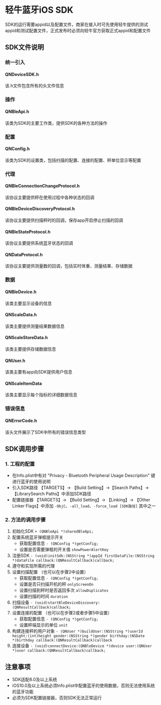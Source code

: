 # 轻牛蓝牙iOS SDK 

SDK的运行需要appid以及配置文件，商家在接入时可先使用轻牛提供的测试appid和测试配置文件，正式发布时必须向轻牛官方获取正式appid和配置文件

## SDK文件说明
### 统一引入
#### QNDeviceSDK.h
该.h文件包含所有的头文件信息

### 操作
#### QNBleApi.h
该类为SDK的主要工作类，提供SDK的各种方法的操作

### 配置
#### QNConfig.h
该类为SDK的设置类，包括扫描的配置、连接的配置、秤单位显示等配置

### 代理
#### QNBleConnectionChangeProtocol.h
该协议主要提供秤在使用过程中各种状态的回调
#### QNBleDeviceDiscoveryProtocol.h
该协议主要提供扫描秤时的回调，保存app开启停止扫描的回调
#### QNBleStateProtocol.h
该协议主要提供系统蓝牙状态的回调
#### QNDataProtocol.h
该协议主要提供测量数的回调，包括实时体重、测量结果、存储数据


### 数据
#### QNBleDevice.h
该类主要显示设备的信息

#### QNScaleData.h
该类主要提供测量结果数据信息

#### QNScaleStoreData.h
该类主要提供存储数据信息

#### QNUser.h
该类主要有app向SDK提供用户信息

#### QNScaleItemData
该类主要显示每个指标的详细数据信息

### 错误信息
#### QNErrorCode.h
该头文件展示了SDK中所有的错误信息类型


## SDK调用步骤

### 1. 工程的配置

- 在Info.plist中有对 "Privacy - Bluetooth Peripheral Usage Description" 键 进行蓝牙的使用说明
- 引入SDK路径 【TARGETS】-> 【Build Setting】->【Search Paths】->【LibrarySearch Paths】中添加SDK路径
- 配置链接器 【TARGETS】-> 【Build Setting】-> 【Linking】-> 【Other Linker Flags】中添加 `-ObjC`、`-all_load`、`-force_load [SDK路径]` 其中之一

### 2. 方法的调用步骤

1. 初始化SDK `+ (QNBleApi *)sharedBleApi;`
2. 配置系统蓝牙弹框提示开关
	+ 获取配置信息 `- (QNConfig *)getConfig;`
	+ 设置是否需要弹框的开关值 `showPowerAlertKey`
3. 注册SDK `- (void)initSdk:(NSString *)appId firstDataFile:(NSString *)dataFile callback:(QNResultCallback)callback;`
4. 遵守和实现所需的代理
5. 设置扫描配置 （也可以在步骤2中设置）
 	+ 获取配置信息 `- (QNConfig *)getConfig;`
	+ 设置是否只扫描开机的秤 `onlyScreenOn`
	+ 设置扫描到秤时是否返回多次 `allowDuplicates`
	+ 设置扫描的时间 `duration`
6. 扫描设备 `- (void)startBleDeviceDiscovery:(QNResultCallback)callback;`
7. 设置连接的配置 （也可以在步骤2或者步骤5中设置）
	+ 获取配置信息 `- (QNConfig *)getConfig;`
	+ 设置秤端显示的单位 `unit`
8. 构建连接秤的用户对象 `- (QNUser *)buildUser:(NSString *)userId height:(int)height gender:(NSString *)gender birthday:(NSDate *)birthday callback:(QNResultCallback)callback`
9. 连接设备 `- (void)connectDevice:(QNBleDevice *)device user:(QNUser *)user callback:(QNResultCallback)callback;`



## 注意事项
- SDK适配8.0及以上系统
- iOS10.0及以上系统必须Info.plist中配置蓝牙的使用数据，否则无法使用系统的蓝牙功能
- 必须为SDK配置链接器，否则SDK无法正常运行
